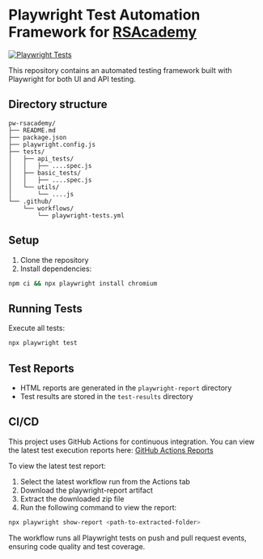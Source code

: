# Playwright Test Automation Framework for [RSAcademy](https://www.udemy.com/course/playwright-tutorials-automation-testing/)

[![Playwright Tests](https://github.com/imshaiknasir/pw-RSAcademy/actions/workflows/playwright-tests.yml/badge.svg)](https://github.com/imshaiknasir/pw-RSAcademy/actions)

This repository contains an automated testing framework built with Playwright for both UI and API testing.

## Directory structure

```
pw-rsacademy/
├── README.md
├── package.json
├── playwright.config.js
├── tests/
│   ├── api_tests/
│   │   ├── ....spec.js
│   ├── basic_tests/
│   │   ├── ....spec.js
│   └── utils/
│       └── ....js
└── .github/
    └── workflows/
        └── playwright-tests.yml

```

## Setup

1. Clone the repository
2. Install dependencies:
```bash
npm ci && npx playwright install chromium
```

## Running Tests

Execute all tests:
```bash
npx playwright test
```

## Test Reports

- HTML reports are generated in the `playwright-report` directory
- Test results are stored in the `test-results` directory

## CI/CD

This project uses GitHub Actions for continuous integration. You can view the latest test execution reports here:
[GitHub Actions Reports](https://github.com/imshaiknasir/pw-RSAcademy/actions)

To view the latest test report:
1. Select the latest workflow run from the Actions tab
2. Download the playwright-report artifact
3. Extract the downloaded zip file
4. Run the following command to view the report:
```bash
npx playwright show-report <path-to-extracted-folder>
```

The workflow runs all Playwright tests on push and pull request events, ensuring code quality and test coverage.
